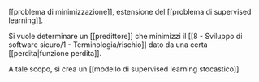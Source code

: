 [[problema di minimizzazione]], estensione del [[problema di supervised learning]].

Si vuole determinare un [[predittore]] che minimizzi il [[8 - Sviluppo di software sicuro/1 - Terminologia/rischio]] dato da una certa [[perdita|funzione perdita]].

A tale scopo, si crea un [[modello di supervised learning stocastico]].

